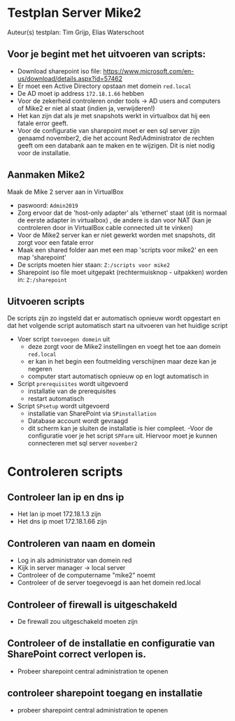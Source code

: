 # Testplan Server Mike2



Auteur(s) testplan: Tim Grijp, Elias Waterschoot


## Voor je begint met het uitvoeren van scripts:

- Download sharepoint iso file: https://www.microsoft.com/en-us/download/details.aspx?id=57462
- Er moet een Active Directory opstaan met domein `red.local`
- De AD moet ip address `172.18.1.66` hebben
- Voor de zekerheid controleren onder tools -> AD users and computers of Mike2 er niet al staat (indien ja, verwijderen!)
- Het kan zijn dat als je met snapshots werkt in virtualbox dat hij een fatale error geeft. 
- Voor de configuratie van sharepoint moet er een sql server zijn genaamd november2, die het account Red\Administrator de rechten geeft om een databank aan te maken en te wijzigen. Dit is niet nodig voor de installatie. 

## Aanmaken Mike2

Maak de Mike 2 server aan in VirtualBox
- paswoord: `Admin2019`
- Zorg ervoor dat de 'host-only adapter' als 'ethernet' staat (dit is normaal de eerste adapter in virtualbox) , de andere is dan voor NAT (kan je controleren door in VirtualBox cable connected uit te vinken)
- Voor de Mike2 server kan er niet gewerkt worden met snapshots, dit zorgt voor een fatale error
- Maak een shared folder aan met een map 'scripts voor mike2' en een map 'sharepoint'
- De scripts moeten hier staan: `Z:/scripts voor mike2`
- Sharepoint iso file moet uitgepakt (rechtermuisknop - uitpakken) worden in: `Z:/sharepoint`


## Uitvoeren scripts

De scripts zijn zo ingsteld dat er automatisch opnieuw wordt opgestart en dat het volgende script automatisch start na uitvoeren van het huidige script
- Voer script `toevoegen domein` uit
    - deze zorgt voor de Mike2 instellingen en voegt het toe aan domein `red.local`
    - er kan in het begin een foutmelding verschijnen maar deze kan je negeren
    - computer start automatisch opnieuw op en logt automatisch in
- Script `prerequisites` wordt uitgevoerd
    - installatie van de prerequisites
    - restart automatisch
- Script `SPsetup` wordt uitgevoerd
    - installatie van SharePoint via `SPinstallation`
    - Database account wordt gevraagd
    - dit scherm kan je sluiten de installatie is hier compleet.
-Voor de configuratie voer je het script `SPFarm` uit. Hiervoor moet je kunnen connecteren met sql server `november2` 


# Controleren scripts

## Controleer lan ip en dns ip
* Het lan ip moet 172.18.1.3 zijn
* Het dns ip moet 172.18.1.66 zijn
## Controleren van naam en domein
* Log in als administrator van domein red
* Kijk in server manager -> local server
* Controleer of de computername "mike2" noemt
* Controleer of de server toegevoegd is aan het domein red.local
## Controleer of firewall is uitgeschakeld
* De firewall zou uitgeschakeld moeten zijn

## Controleer of de installatie en configuratie van SharePoint correct verlopen is.
* Probeer sharepoint central administration te openen 


## controleer sharepoint toegang en installatie
* probeer sharepoint central administration te openen 


